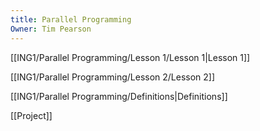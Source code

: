 ```yaml
---
title: Parallel Programming
Owner: Tim Pearson
---
```

[[ING1/Parallel Programming/Lesson 1/Lesson 1|Lesson 1]]

[[ING1/Parallel Programming/Lesson 2/Lesson 2]]

[[ING1/Parallel Programming/Definitions|Definitions]]

[[Project]]


